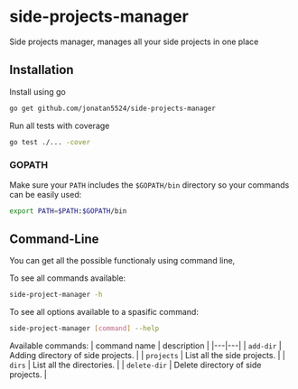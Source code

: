 # side-projects-manager

Side projects manager, manages all your side projects in one place

## Installation

Install using go

```bash
go get github.com/jonatan5524/side-projects-manager
```

Run all tests with coverage

```bash
go test ./... -cover
```

### GOPATH

Make sure your `PATH` includes the `$GOPATH/bin` directory so your commands can
be easily used:

```bash
export PATH=$PATH:$GOPATH/bin
```

## Command-Line

You can get all the possible functionaly using command line,

To see all commands available:

```bash
side-project-manager -h
```

To see all options available to a spasific command:

```bash
side-project-manager [command] --help
```

Available commands:
| command name | description |
|---|---|
| `add-dir` | Adding directory of side projects. |
| `projects` | List all the side projects. |
| `dirs` | List all the directories. |
| `delete-dir` | Delete directory of side projects. |
